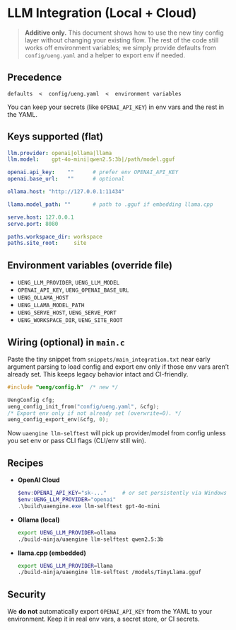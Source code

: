 # LLM Integration (Local + Cloud)

> **Additive only.** This document shows how to use the new tiny config layer without changing your existing flow. The rest of the code still works off environment variables; we simply provide defaults from `config/ueng.yaml` and a helper to export env if needed.

## Precedence

```
defaults  <  config/ueng.yaml  <  environment variables
```

You can keep your secrets (like `OPENAI_API_KEY`) in env vars and the rest in the YAML.

## Keys supported (flat)

```yaml
llm.provider: openai|ollama|llama
llm.model:    gpt-4o-mini|qwen2.5:3b|/path/model.gguf

openai.api_key:    ""      # prefer env OPENAI_API_KEY
openai.base_url:   ""      # optional

ollama.host: "http://127.0.0.1:11434"

llama.model_path: ""       # path to .gguf if embedding llama.cpp

serve.host: 127.0.0.1
serve.port: 8080

paths.workspace_dir: workspace
paths.site_root:     site
```

## Environment variables (override file)

- `UENG_LLM_PROVIDER`, `UENG_LLM_MODEL`
- `OPENAI_API_KEY`, `UENG_OPENAI_BASE_URL`
- `UENG_OLLAMA_HOST`
- `UENG_LLAMA_MODEL_PATH`
- `UENG_SERVE_HOST`, `UENG_SERVE_PORT`
- `UENG_WORKSPACE_DIR`, `UENG_SITE_ROOT`

## Wiring (optional) in `main.c`

Paste the tiny snippet from `snippets/main_integration.txt` near early argument parsing to load config and export env only if those env vars aren’t already set. This keeps legacy behavior intact and CI-friendly.

```c
#include "ueng/config.h"  /* new */

UengConfig cfg;
ueng_config_init_from("config/ueng.yaml", &cfg);
/* Export env only if not already set (overwrite=0). */
ueng_config_export_env(&cfg, 0);
```

Now `uaengine llm-selftest` will pick up provider/model from config unless you set env or pass CLI flags (CLI/env still win).

## Recipes

- **OpenAI Cloud**

  ```powershell
  $env:OPENAI_API_KEY="sk-..."     # or set persistently via Windows settings
  $env:UENG_LLM_PROVIDER="openai"
  .\build\uaengine.exe llm-selftest gpt-4o-mini
  ```

- **Ollama (local)**

  ```bash
  export UENG_LLM_PROVIDER=ollama
  ./build-ninja/uaengine llm-selftest qwen2.5:3b
  ```

- **llama.cpp (embedded)**

  ```bash
  export UENG_LLM_PROVIDER=llama
  ./build-ninja/uaengine llm-selftest /models/TinyLlama.gguf
  ```

## Security

We **do not** automatically export `OPENAI_API_KEY` from the YAML to your environment. Keep it in real env vars, a secret store, or CI secrets.
